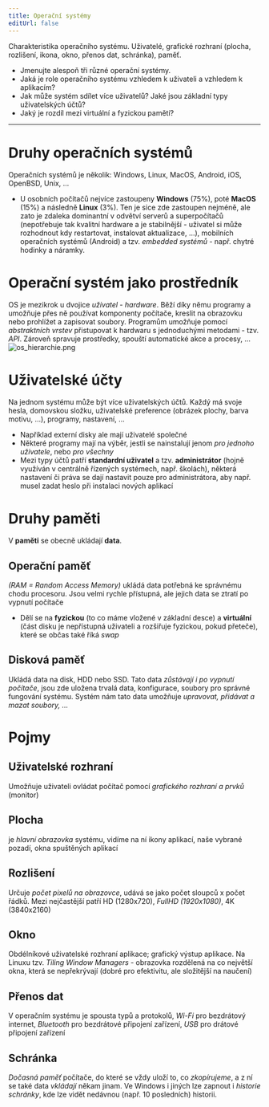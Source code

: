 ```yaml
---
title: Operační systémy
editUrl: false
---
```


Charakteristika operačního systému. Uživatelé, grafické rozhraní (plocha, rozlišení, ikona, okno, přenos dat, schránka), paměť.

* Jmenujte alespoň tři různé operační systémy.
* Jaká je role operačního systému vzhledem k uživateli a vzhledem k aplikacím?
* Jak může systém sdílet více uživatelů? Jaké jsou základní typy uživatelských účtů?
* Jaký je rozdíl mezi virtuální a fyzickou pamětí?

***

# Druhy operačních systémů

Operačních systémů je několik: Windows, Linux, MacOS, Android, iOS, OpenBSD, Unix, ...

* U osobních počítačů nejvíce zastoupeny **Windows** (75%), poté **MacOS** (15%) a následně **Linux** (3%). Ten je sice zde zastoupen nejméně, ale zato je zdaleka dominantní v odvětví serverů a superpočítačů (nepotřebuje tak kvalitní hardware a je stabilnější - uživatel si může rozhodnout kdy restartovat, instalovat aktualizace, ...), mobilních operačních systémů (Android) a tzv. *embedded systémů* - např. chytré hodinky a náramky.

# Operační systém jako prostředník

OS je mezikrok u dvojice *uživatel - hardware*. Běží díky němu programy a umožňuje přes ně používat komponenty počítače, kreslit na obrazovku nebo prohlížet a zapisovat soubory. Programům umožňuje pomocí *abstraktních vrstev* přistupovat k hardwaru s jednoduchými metodami - tzv. *API*. Zároveň spravuje prostředky, spouští automatické akce a procesy, ...
![os\_hierarchie.png](../../../../../assets/notes/informatika/obrázky/os_hierarchie.png)

# Uživatelské účty

Na jednom systému může být více uživatelských účtů. Každý má svoje hesla, domovskou složku, uživatelské preference (obrázek plochy, barva motivu, ...), programy, nastavení, ...

* Například externí disky ale mají uživatelé společné
* Některé programy mají na výběr, jestli se nainstalují jenom *pro jednoho uživatele*, nebo *pro všechny*
* Mezi typy účtů patří **standardní uživatel** a tzv. **administrátor** (hojně využíván v centrálně řízených systémech, např. školách), některá nastavení či práva se dají nastavit pouze pro administrátora, aby např. musel zadat heslo při instalaci nových aplikací

# Druhy paměti

V **paměti** se obecně ukládají **data**.

## Operační paměť

*(RAM = Random Access Memory)* ukládá data potřebná ke správnému chodu procesoru. Jsou velmi rychle přístupná, ale jejich data se ztratí po vypnutí počítače

* Dělí se na **fyzickou** (to co máme vložené v základní desce) a **virtuální** (část disku je nepřístupná uživateli a rozšiřuje fyzickou, pokud přeteče), které se občas také říká *swap*

## Disková paměť

Ukládá data na disk, HDD nebo SSD. Tato data *zůstávají i po vypnutí počítače*, jsou zde uložena trvalá data, konfigurace, soubory pro správné fungování systému. Systém nám tato data umožňuje *upravovat, přidávat a mazat soubory, ...*

# Pojmy

## Uživatelské rozhraní

Umožňuje uživateli ovládat počítač pomocí *grafického rozhraní a prvků* (monitor)

## Plocha

je *hlavní obrazovka* systému, vidíme na ní ikony aplikací, naše vybrané pozadí, okna spuštěných aplikací

## Rozlišení

Určuje *počet pixelů na obrazovce*, udává se jako počet sloupců x počet řádků. Mezi nejčastější patří HD (1280x720), *FullHD (1920x1080)*, 4K (3840x2160)

## Okno

Obdélníkové uživatelské rozhraní aplikace; grafický výstup aplikace. Na Linuxu tzv. *Tiling Window Managers* - obrazovka rozdělená na co největší okna, která se nepřekrývají (dobré pro efektivitu, ale složitější na naučení)

## Přenos dat

V operačním systému je spousta typů a protokolů, *Wi-Fi* pro bezdrátový internet, *Bluetooth* pro bezdrátové připojení zařízení, *USB* pro drátové připojení zařízení

## Schránka

*Dočasná paměť* počítače, do které se vždy uloží to, co *zkopírujeme*, a z ní se také data *vkládají* někam jinam. Ve Windows i jiných lze zapnout i *historie schránky*, kde lze vidět nedávnou (např. 10 posledních) historii.
